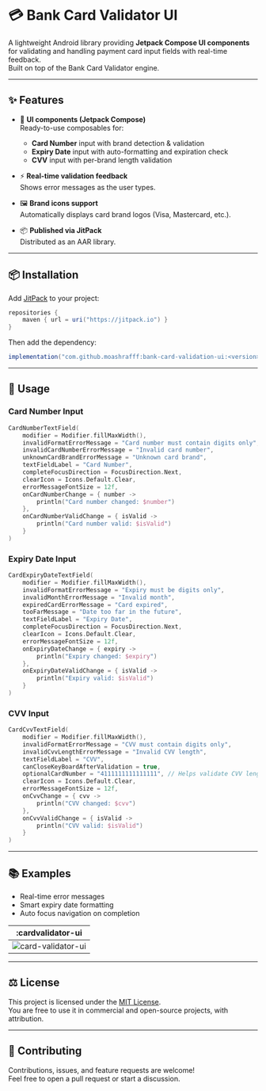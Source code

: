 # 💳 Bank Card Validator UI

A lightweight Android library providing **Jetpack Compose UI components** for validating and handling payment card input fields with real-time feedback.  
Built on top of the Bank Card Validator engine.

---

## ✨ Features

- 🎨 **UI components (Jetpack Compose)**  
  Ready-to-use composables for:
  - **Card Number** input with brand detection & validation  
  - **Expiry Date** input with auto-formatting and expiration check  
  - **CVV** input with per-brand length validation  

- ⚡ **Real-time validation feedback**  
  Shows error messages as the user types.  

- 🖼️ **Brand icons support**  
  Automatically displays card brand logos (Visa, Mastercard, etc.).  

- 📦 **Published via JitPack**  
  Distributed as an AAR library.

---

## 📦 Installation

Add [JitPack](https://jitpack.io) to your project:

```gradle
repositories {
    maven { url = uri("https://jitpack.io") }
}
```

Then add the dependency:

```gradle
implementation("com.github.moashrafff:bank-card-validation-ui:<version>")
```

---

## 🚀 Usage

### Card Number Input
```kotlin
CardNumberTextField(
    modifier = Modifier.fillMaxWidth(),
    invalidFormatErrorMessage = "Card number must contain digits only",
    invalidCardNumberErrorMessage = "Invalid card number",
    unknownCardBrandErrorMessage = "Unknown card brand",
    textFieldLabel = "Card Number",
    completeFocusDirection = FocusDirection.Next,
    clearIcon = Icons.Default.Clear,
    errorMessageFontSize = 12f,
    onCardNumberChange = { number ->
        println("Card number changed: $number")
    },
    onCardNumberValidChange = { isValid ->
        println("Card number valid: $isValid")
    }
)
```

### Expiry Date Input
```kotlin
CardExpiryDateTextField(
    modifier = Modifier.fillMaxWidth(),
    invalidFormatErrorMessage = "Expiry must be digits only",
    invalidMonthErrorMessage = "Invalid month",
    expiredCardErrorMessage = "Card expired",
    tooFarMessage = "Date too far in the future",
    textFieldLabel = "Expiry Date",
    completeFocusDirection = FocusDirection.Next,
    clearIcon = Icons.Default.Clear,
    errorMessageFontSize = 12f,
    onExpiryDateChange = { expiry ->
        println("Expiry changed: $expiry")
    },
    onExpiryDateValidChange = { isValid ->
        println("Expiry valid: $isValid")
    }
)
```

### CVV Input
```kotlin
CardCvvTextField(
    modifier = Modifier.fillMaxWidth(),
    invalidFormatErrorMessage = "CVV must contain digits only",
    invalidCvvLengthErrorMessage = "Invalid CVV length",
    textFieldLabel = "CVV",
    canCloseKeyBoardAfterValidation = true,
    optionalCardNumber = "4111111111111111", // Helps validate CVV length by brand
    clearIcon = Icons.Default.Clear,
    errorMessageFontSize = 12f,
    onCvvChange = { cvv ->
        println("CVV changed: $cvv")
    },
    onCvvValidChange = { isValid ->
        println("CVV valid: $isValid")
    }
)
```

---

## 📚 Examples

- Real-time error messages  
- Smart expiry date formatting  
- Auto focus navigation on completion  

| :cardvalidator-ui               |
|---------------------------------|
| ![card-validator-ui](https://github.com/user-attachments/assets/7f568333-4160-4601-a4ce-c53d77b67110) |

---

## ⚖️ License

This project is licensed under the [MIT License](LICENSE).  
You are free to use it in commercial and open-source projects, with attribution.

---

## 🤝 Contributing

Contributions, issues, and feature requests are welcome!  
Feel free to open a pull request or start a discussion.
